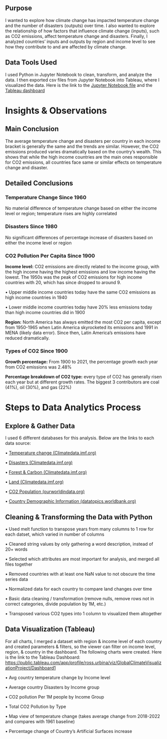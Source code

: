 ## Purpose
I wanted to explore how climate change has impacted temperature change and the number of disasters (outputs) over time. I also wanted to explore the relationship of how factors that influence climate change (inputs), such as CO2 emissions, affect temperature change and disasters. Finally, I analyzed countries’ inputs and outputs by region and income level to see how they contribute to and are affected by climate change.

## Data Tools Used
I used Python in Jupyter Notebook to clean, transform, and analyze the data. I then exported csv files from Jupyter Notebook into Tableau, where I visualized the data. Here is the link to the [Jupyter Notebook file](https://github.com/rossurbina/Climate_Data/blob/main/Climate_Data_Analysis.ipynb) and the [Tableau dashboard](https://public.tableau.com/app/profile/ross.urbina/viz/GlobalClimateVisualizationProject/Dashboard1)

# Insights & Observations
## Main Conclusion
The average temperature change and disasters per country in each income bracket is generally the same and the trends are similar. However, the CO2 emissions produced varies dramatically based on the country’s wealth. This shows that while the high income countries are the main ones responsible for CO2 emissions, all countries face same or similar effects on temperature change and disaster.

## Detailed Conclusions

### Temperature Change Since 1960
No material difference of temperature change based on either the income level or region; temperature rises are highly correlated

### Disasters Since 1980
No significant differences of percentage increase of disasters based on either the income level or region

### CO2 Pollution Per Capita Since 1900

  **Income level:** CO2 emissions are directly related to the income group, with the high income having the highest emissions and low income having the lowest. The 1950s was the peak of CO2 emissions for high income countries with 20, which has since dropped to around 9. 
  
  •	Upper middle income countries today have the same CO2 emissions as high income countries in 1940

  •	Lower middle income countries today have 20% less emissions today than high income countries did in 1900
  
  **Region:** North America has always emitted the most CO2 per capita, except from 1950-1965 when Latin America skyrocketed its emissions and 1991 in MENA (likely data error). Since then, Latin America’s emissions have reduced dramatically. 

### Types of CO2 Since 1900

**Growth percentage:** From 1900 to 2021, the percentage growth each year from CO2 emissions was 2.48%

**Percentage breakdown of CO2 type:** every type of CO2 has generally risen each year but at different growth rates. The biggest 3 contributors are coal (41%), oil (30%), and gas (22%)

# Steps to Data Analytics Process

## Explore & Gather Data
I used 6 different databases for this analysis. Below are the links to each data source: 

•	[Temperature change (Climatedata.imf.org)](https://climatedata.imf.org/datasets/4063314923d74187be9596f10d034914)

•	[Disasters (Climatedata.imf.org)](https://climatedata.imf.org/datasets/b13b69ee0dde43a99c811f592af4e821/explore) 

•	[Forest & Carbon (Climatedata.imf.org)](https://climatedata.imf.org/datasets/66dad9817da847b385d3b2323ce1be57/explore)

•	[Land (Climatedata.imf.org) ](https://climatedata.imf.org/datasets/b1e6c0ea281f47b285addae0cbb28f4b/explore)

•	[CO2 Population (ourworldindata.org)](https://ourworldindata.org/co2-and-greenhouse-gas-emissions )

•	[Country Demographic Information (datatopics.worldbank.org)](https://datatopics.worldbank.org/world-development-indicators/the-world-by-income-and-region.html )

## Cleaning & Transforming the Data with Python

•	Used melt function to transpose years from many columns to 1 row for each datset, which varied in number of columns

•	Cleaned string values by only gathering a word description, instead of 20+ words

•	Selected which attributes are most important for analysis, and merged all files together

•	Removed countries with at least one NaN value to not obscure the time series data

•	Normalized data for each country to compare land changes over time

•	Basic data cleaning / transformation (remove nulls, remove rows not in correct categories, divide population by 1M, etc.)

•	Transposed various CO2 types into 1 column to visualized them altogether

## Data Visualization (Tableau)

For all charts, I merged a dataset with region & income level of each country and created parameters & filters, so the viewer can filter on income level, region, & country in the dashboard. The following charts were created. Here is the link to the Tableau Dashboard: https://public.tableau.com/app/profile/ross.urbina/viz/GlobalClimateVisualizationProject/Dashboard1

•	Avg country temperature change by Income level

•	Average country Disasters by Income group

•	CO2 pollution Per 1M people by Income Group

•	Total CO2 Pollution by Type

•	Map view of temperature change (takes average change from 2018-2022 and compares with 1961 baseline)

•	Percentage change of Country’s Artificial Surfaces increase
